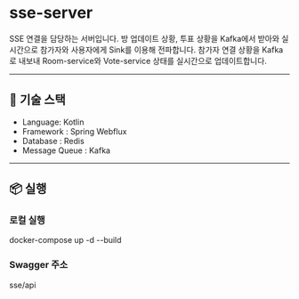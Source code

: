 # sse-server

SSE 연결을 담당하는 서버입니다.
방 업데이트 상황, 투표 상황을 Kafka에서 받아와 실시간으로 참가자와 사용자에게 Sink를 이용해 전파합니다.
참가자 연결 상황을 Kafka로 내보내 Room-service와 Vote-service 상태를 실시간으로 업데이트합니다.

---

## 🧰 기술 스택

- Language: Kotlin
- Framework : Spring Webflux
- Database : Redis
- Message Queue : Kafka

---

## 📦 실행

### 로컬 실행
docker-compose up -d --build

### Swagger 주소
sse/api
